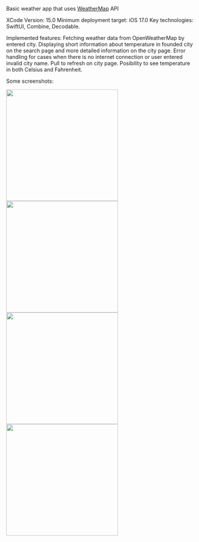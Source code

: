 Basic weather app that uses [WeatherMap](https://openweathermap.org/api/one-call-3#current) API

XCode Version: 15.0
Minimum deployment target: iOS 17.0
Key technologies: SwiftUI, Combine, Decodable.

Implemented features:
Fetching weather data from OpenWeatherMap by entered city. Displaying short information about temperature in founded city on the search page and more detailed information on the city page. 
Error handling for cases when there is no internet connection or user entered invalid city name.
Pull to refresh on city page.
Posibility to see temperature in both Celsius and Fahrenheit.

Some screenshots:

<img src="https://github.com/SaukouStanislau/TMGWeatherApp/assets/22836375/d4da8ae6-ba29-44f8-9e1b-2d1173b1e562" height="300">
<img src="https://github.com/SaukouStanislau/TMGWeatherApp/assets/22836375/dc024851-0682-440c-af65-8e3daa4d4f14" height="300">
<img src="https://github.com/SaukouStanislau/TMGWeatherApp/assets/22836375/52794081-990f-4c19-a735-f46cfa139746" height="300">
<img src="https://github.com/SaukouStanislau/TMGWeatherApp/assets/22836375/6d1eb5c4-074a-4102-a66c-cd842543b61e" height="300">
